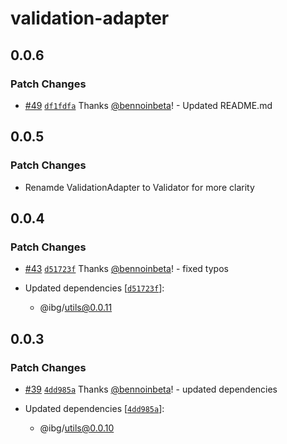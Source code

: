 # validation-adapter

## 0.0.6

### Patch Changes

- [#49](https://github.com/inbeta-group/monorepo/pull/49) [`df1fdfa`](https://github.com/inbeta-group/monorepo/commit/df1fdfa0971048452041354681b73f10b2908aa1) Thanks [@bennoinbeta](https://github.com/bennoinbeta)! - Updated README.md

## 0.0.5

### Patch Changes

- Renamde ValidationAdapter to Validator for more clarity

## 0.0.4

### Patch Changes

- [#43](https://github.com/inbeta-group/monorepo/pull/43) [`d51723f`](https://github.com/inbeta-group/monorepo/commit/d51723fdfb62347654e07e307a382e743f44bc52) Thanks [@bennoinbeta](https://github.com/bennoinbeta)! - fixed typos

- Updated dependencies [[`d51723f`](https://github.com/inbeta-group/monorepo/commit/d51723fdfb62347654e07e307a382e743f44bc52)]:
  - @ibg/utils@0.0.11

## 0.0.3

### Patch Changes

- [#39](https://github.com/inbeta-group/monorepo/pull/39) [`4dd985a`](https://github.com/inbeta-group/monorepo/commit/4dd985a432a4197324792cb25d7df3c0f9ccc912) Thanks [@bennoinbeta](https://github.com/bennoinbeta)! - updated dependencies

- Updated dependencies [[`4dd985a`](https://github.com/inbeta-group/monorepo/commit/4dd985a432a4197324792cb25d7df3c0f9ccc912)]:
  - @ibg/utils@0.0.10
